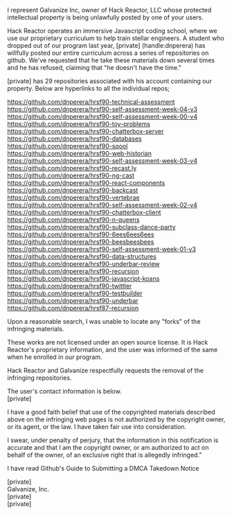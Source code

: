 I represent Galvanize Inc, owner of Hack Reactor, LLC whose protected intellectual property is being unlawfully posted by one of your users.    
  
Hack Reactor operates an immersive Javascript coding school, where we use our proprietary curriculum to help train stellar engineers. A student who dropped out of our program last year, [private] (handle:dnperera) has willfully posted our entire curriculum across a series of repositories on github. We've requested that he take these materials down several times and he has refused, claiming that "he doesn't have the time."  
  
[private] has 29 repositories associated with his account containing our property. Below are hyperlinks to all the individual repos;  
  
https://github.com/dnperera/hrsf90-technical-assessment   
https://github.com/dnperera/hrsf90-self-assessment-week-04-v3   
https://github.com/dnperera/hrsf90-self-assessment-week-00-v4   
https://github.com/dnperera/hrsf90-toy-problems   
https://github.com/dnperera/hrsf90-chatterbox-server   
https://github.com/dnperera/hrsf90-databases   
https://github.com/dnperera/hrsf90-sqool   
https://github.com/dnperera/hrsf90-web-historian   
https://github.com/dnperera/hrsf90-self-assessment-week-03-v4   
https://github.com/dnperera/hrsf90-recast.ly   
https://github.com/dnperera/hrsf90-ng-cast   
https://github.com/dnperera/hrsf90-react-components   
https://github.com/dnperera/hrsf90-backcast   
https://github.com/dnperera/hrsf90-vertebrae   
https://github.com/dnperera/hrsf90-self-assessment-week-02-v4   
https://github.com/dnperera/hrsf90-chatterbox-client   
https://github.com/dnperera/hrsf90-n-queens   
https://github.com/dnperera/hrsf90-subclass-dance-party   
https://github.com/dnperera/hrsf90-6ees6ees6ees   
https://github.com/dnperera/hrsf90-beesbeesbees   
https://github.com/dnperera/hrsf90-self-assessment-week-01-v3   
https://github.com/dnperera/hrsf90-data-structures   
https://github.com/dnperera/hrsf90-underbar-review   
https://github.com/dnperera/hrsf90-recursion   
https://github.com/dnperera/hrsf90-javascript-koans   
https://github.com/dnperera/hrsf90-twittler   
https://github.com/dnperera/hrsf90-testbuilder   
https://github.com/dnperera/hrsf90-underbar   
https://github.com/dnperera/hrsf87-recursion  
  
Upon a reasonable search, I was unable to locate any "forks" of the infringing materials.  
  
These works are not licensed under an open source license. It is Hack Reactor's proprietary information, and the user was informed of the same when he enrolled in our program.  
  
Hack Reactor and Galvanize respectfully requests the removal of the infringing repositories.  
  
The user's contact information is below.   
[private]  
  
I have a good faith belief that use of the copyrighted materials described above on the infringing web pages is not authorized by the copyright owner, or its agent, or the law. I have taken fair use into consideration.  
  
I swear, under penalty of perjury, that the information in this notification is accurate and that I am the copyright owner, or am authorized to act on behalf of the owner, of an exclusive right that is allegedly infringed."  
  
I have read Github's Guide to Submitting a DMCA Takedown Notice  
  
[private]    
Galvanize, Inc.   
[private]  
[private]  
